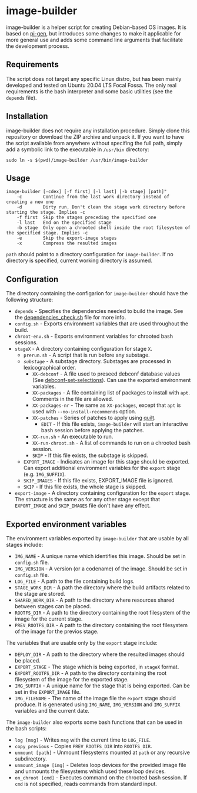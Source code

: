# image-builder
image-builder is a helper script for creating Debian-based OS images. It is based on [pi-gen], but introduces some changes to make it applicable for more general use and adds some command line arguments that facilitate the development process.

## Requirements
The script does not target any specific Linux distro, but has been mainly developed and tested on Ubuntu 20.04 LTS Focal Fossa. The only real requirements is the bash interpreter and some basic utilities (see the `depends` file).

## Installation
image-builder does not require any installation procedure. Simply clone this repository or download the ZIP archive and unpack it. If you want to have the script available from anywhere without specifing the full path, simply add a symbolic link to the executable in `/usr/bin` directory:
```
sudo ln -s $(pwd)/image-builder /usr/bin/image-builder
```

## Usage
```
image-builder [-cdex] [-f first] [-l last] [-b stage] [path]"
    -c        Continue from the last work directory instead of creating a new one
    -d        Dirty run. Don't clean the stage work directory before starting the stage. Implies -c
    -f first  Skip the stages preceding the specified one
    -l last   End on the specified stage
    -b stage  Only open a chrooted shell inside the root filesystem of the specified stage. Implies -c
    -e        Skip the export-image stages
    -x        Compress the resulted images
```

`path` should point to a directory configuration for `image-builder`. If no directory is specified, current working directory is assumed.

## Configuration
The directory containing the configarion for `image-builder` should have the following structure:

* `depends` - Specifies the dependencies needed to build the image. See the [dependencies_check.sh] file for more info.
* `config.sh` - Exports environment variables that are used throughout the build.
* `chroot-env.sh` - Exports environment variables for chrooted bash sessions.
* `stageX` - A directory containing configuration for stage `X`.
  * `prerun.sh` - A script that is run before any substage.
  * _`substage`_ - A substage directory. Substages are processed in lexicographical order.
    * `XX-debconf` - A file used to preseed debconf database values (See [debconf-set-selections]). Can use the exported environment variables.
    * `XX-packages` - A file containing list of packages to install with `apt`. Comments in the file are allowed.
    * `XX-packages-nr` - The same as `XX-packages`, except that `apt` is used with `--no-install-recommends` option.
    * `XX-patches` - Series of patches to apply using [quilt].
      * `EDIT` - If this file exists, `image-builder` will start an interactive bash session before applying the patches.
    * `XX-run.sh` - An executable to run.
    * `XX-run-chroot.sh` - A list of commands to run on a chrooted bash session.
    * `SKIP` - If this file exists, the substage is skipped.
  * `EXPORT_IMAGE` - Indicates an image for this stage should be exported. Can export additional environment variables for the `export` stage (e.g. `IMG_SUFFIX`).
  * `SKIP_IMAGES` - If this file exists, EXPORT_IMAGE file is ignored.
  * `SKIP` - If this file exists, the whole stage is skipped.
* `export-image` - A directory containing configuration for the `export` stage. The structure is the same as for any other stage except that `EXPORT_IMAGE` and `SKIP_IMAGES` file don't have any effect.

## Exported environment variables
The environment variables exported by `image-builder` that are usable by all stages include:

* `IMG_NAME` - A unique name which identifies this image. Should be set in `config.sh` file.
* `IMG_VERSION` - A version (or a codename) of the image. Should be set in `config.sh` file.
* `LOG_FILE` - A path to the file containing build logs.
* `STAGE_WORK_DIR` - A path the directory where the build artifacts related to the stage are stored.
* `SHARED_WORK_DIR` - A path to the directory where resources shared between stages can be placed.
* `ROOTFS_DIR` - A path to the directory containing the root filesystem of the image for the current stage.
* `PREV_ROOTFS_DIR` - A path to the directory containing the root filesystem of the image for the previos stage.

The variables that are usable only by the `export` stage include:
* `DEPLOY_DIR` - A path to the directory where the resulted images should be placed.
* `EXPORT_STAGE` - The stage which is being exported, in `stageX` format.
* `EXPORT_ROOTFS_DIR` - A path to the directory containing the root filesystem of the image for the exported stage.
* `IMG_SUFFIX` - A unique name for the stage that is being exported. Can be set in the `EXPORT_IMAGE` file.
* `IMG_FILENAME` - The name of the image file the `export` stage should produce. It is generated using `IMG_NAME`, `IMG_VERSION` and `IMG_SUFFIX` variables and the current date.

The `image-builder` also exports some bash functions that can be used in the bash scripts:
* `log [msg]` - Writes `msg` with the current time to `LOG_FILE`.
* `copy_previous` - Copies `PREV_ROOTFS_DIR` into `ROOTFS_DIR`.
* `unmount [path]` - Unmount filesystems mounted at `path` or any recursive subdirectory.
* `unmount_image [img]` - Deletes loop devices for the provided image file and unmounts the filesystems which used these loop devices.
* `on_chroot [cmd]` - Executes command on the chrooted bash session. If `cmd` is not specified, reads commands from standard input.

[dependencies_check.sh]: ./scripts/dependencies_check.sh
[debconf-set-selections]: http://manpages.ubuntu.com/manpages/bionic/man1/debconf-set-selections.1.html
[pi-gen]: https://github.com/RPi-Distro/pi-gen
[quilt]: https://linux.die.net/man/1/quilt